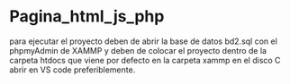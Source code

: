 # Pagina_html_js_php


para ejecutar el proyecto deben de abrir la base de datos bd2.sql con el phpmyAdmin de XAMMP y deben de colocar el proyecto dentro 
de la carpeta htdocs que viene por defecto en la carpeta xammp en el disco C abrir en VS code preferiblemente.
